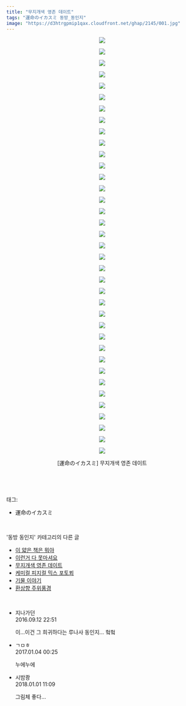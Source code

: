 ```yaml
---
title: "무지개색 영존 데이트"
tags: "運命のイカスミ 동방_동인지"
image: "https://d3htrgpmip1qax.cloudfront.net/ghap/2145/001.jpg"
---
```

<div class="article">
<p style="text-align: center; clear: none; float: none;"><img src="{{ site.imgserver5 }}/ghap/2145/001.jpg"/></p>
<p style="text-align: center; clear: none; float: none;"><img src="{{ site.imgserver5 }}/ghap/2145/002.jpg"/></p>
<p style="text-align: center; clear: none; float: none;"><img src="{{ site.imgserver5 }}/ghap/2145/003.jpg"/></p>
<p style="text-align: center; clear: none; float: none;"><img src="{{ site.imgserver5 }}/ghap/2145/004.jpg"/></p>
<p style="text-align: center; clear: none; float: none;"><img src="{{ site.imgserver5 }}/ghap/2145/005.jpg"/></p>
<p style="text-align: center; clear: none; float: none;"><img src="{{ site.imgserver5 }}/ghap/2145/006.jpg"/></p>
<p style="text-align: center; clear: none; float: none;"><img src="{{ site.imgserver5 }}/ghap/2145/007.jpg"/></p>
<p style="text-align: center; clear: none; float: none;"><img src="{{ site.imgserver5 }}/ghap/2145/008.jpg"/></p>
<p style="text-align: center; clear: none; float: none;"><img src="{{ site.imgserver5 }}/ghap/2145/009.jpg"/></p>
<p style="text-align: center; clear: none; float: none;"><img src="{{ site.imgserver5 }}/ghap/2145/010.jpg"/></p>
<p style="text-align: center; clear: none; float: none;"><img src="{{ site.imgserver5 }}/ghap/2145/011.jpg"/></p>
<p style="text-align: center; clear: none; float: none;"><img src="{{ site.imgserver5 }}/ghap/2145/012.jpg"/></p>
<p style="text-align: center; clear: none; float: none;"><img src="{{ site.imgserver5 }}/ghap/2145/013.jpg"/></p>
<p style="text-align: center; clear: none; float: none;"><img src="{{ site.imgserver5 }}/ghap/2145/014.jpg"/></p>
<p style="text-align: center; clear: none; float: none;"><img src="{{ site.imgserver5 }}/ghap/2145/015.jpg"/></p>
<p style="text-align: center; clear: none; float: none;"><img src="{{ site.imgserver5 }}/ghap/2145/016.jpg"/></p>
<p style="text-align: center; clear: none; float: none;"><img src="{{ site.imgserver5 }}/ghap/2145/017.jpg"/></p>
<p style="text-align: center; clear: none; float: none;"><img src="{{ site.imgserver5 }}/ghap/2145/018.jpg"/></p>
<p style="text-align: center; clear: none; float: none;"><img src="{{ site.imgserver5 }}/ghap/2145/019.jpg"/></p>
<p style="text-align: center; clear: none; float: none;"><img src="{{ site.imgserver5 }}/ghap/2145/020.jpg"/></p>
<p style="text-align: center; clear: none; float: none;"><img src="{{ site.imgserver5 }}/ghap/2145/021.jpg"/></p>
<p style="text-align: center; clear: none; float: none;"><img src="{{ site.imgserver5 }}/ghap/2145/022.jpg"/></p>
<p style="text-align: center; clear: none; float: none;"><img src="{{ site.imgserver5 }}/ghap/2145/023.jpg"/></p>
<p style="text-align: center; clear: none; float: none;"><img src="{{ site.imgserver5 }}/ghap/2145/024.jpg"/></p>
<p style="text-align: center; clear: none; float: none;"><img src="{{ site.imgserver5 }}/ghap/2145/025.jpg"/></p>
<p style="text-align: center; clear: none; float: none;"><img src="{{ site.imgserver5 }}/ghap/2145/026.jpg"/></p>
<p style="text-align: center; clear: none; float: none;"><img src="{{ site.imgserver5 }}/ghap/2145/027.jpg"/></p>
<p style="text-align: center; clear: none; float: none;"><img src="{{ site.imgserver5 }}/ghap/2145/028.jpg"/></p>
<p style="text-align: center; clear: none; float: none;"><img src="{{ site.imgserver5 }}/ghap/2145/029.jpg"/></p>
<p style="text-align: center; clear: none; float: none;"><img src="{{ site.imgserver5 }}/ghap/2145/030.jpg"/></p>
<p style="text-align: center; clear: none; float: none;"><img src="{{ site.imgserver5 }}/ghap/2145/031.jpg"/></p>
<p style="text-align: center; clear: none; float: none;"><img src="{{ site.imgserver5 }}/ghap/2145/032.jpg"/></p>
<p style="text-align: center; clear: none; float: none;"><img src="{{ site.imgserver5 }}/ghap/2145/033.jpg"/></p>
<p style="text-align: center; clear: none; float: none;"><img src="{{ site.imgserver5 }}/ghap/2145/034.jpg"/></p>
<p style="text-align: center; clear: none; float: none;"><img src="{{ site.imgserver5 }}/ghap/2145/035.jpg"/></p>
<p style="text-align: center; clear: none; float: none;"><img src="{{ site.imgserver5 }}/ghap/2145/036.jpg"/></p>
<p style="text-align: center; clear: none; float: none;"><img src="{{ site.imgserver5 }}/ghap/2145/037.jpg"/></p>
<p style="text-align: center; clear: none; float: none;">[運命のイカスミ] 무지개색 영존 데이트</p>
<p><br/></p>
</div><br/>
<div class="tagTrail">
<p>태그: </p>
<ul>
<li>運命のイカスミ</li>
</ul>
</div><br/>
<div class="another">
<p>'동방 동인지' 카테고리의 다른 글</p>
<ul>
<li><a href="/ghap_2147">이 얇은 책은 뭐야</a></li>
<li><a href="/ghap_2146">이런거 다 못마셔요</a></li>
<li><a href="/ghap_2145">무지개색 영존 데이트</a></li>
<li><a href="/ghap_2144">케미컬 피지컬 믹스 포토푀</a></li>
<li><a href="/ghap_2142">기물 이야기</a></li>
<li><a href="/ghap_2141">환상향 주위풍경</a></li>
</ul>
</div><br/>
<div class="cb_module cb_fluid">
<div class="cb_wrt cb_profile">
<div class="comment">
<ul>
<li class="cb_thumb_off" id="comment14804417">
<div class="cb_comment_area">
<div class="cb_info_area">
<div class="cb_section">
<span class="cb_nick_name">지나가던</span>
</div>
<div class="cb_section">
<span class="cb_date">2016.09.12 22:51 </span>
</div>
</div>
<div class="cb_dsc_comment">
<p class="cb_dsc">
											이...이건 그 희귀하다는 루나사 동인지... 헠헠
										</p>
</div>
</div></li>
<li class="cb_thumb_off" id="comment14882677">
<div class="cb_comment_area">
<div class="cb_info_area">
<div class="cb_section">
<span class="cb_nick_name">ㄱㅁㅎ</span>
</div>
<div class="cb_section">
<span class="cb_date">2017.01.04 00:25 </span>
</div>
</div>
<div class="cb_dsc_comment">
<p class="cb_dsc">
											누에누에
										</p>
</div>
</div></li>
<li class="cb_thumb_off" id="comment15164082">
<div class="cb_comment_area">
<div class="cb_info_area">
<div class="cb_section">
<span class="cb_nick_name">시밤쾅</span>
</div>
<div class="cb_section">
<span class="cb_date">2018.01.01 11:09 </span>
</div>
</div>
<div class="cb_dsc_comment">
<p class="cb_dsc">
											그림체 좋다...
										</p>
</div>
</div></li>
</ul>
</div>
</div><!-- commentList close -->
</div><br/>
